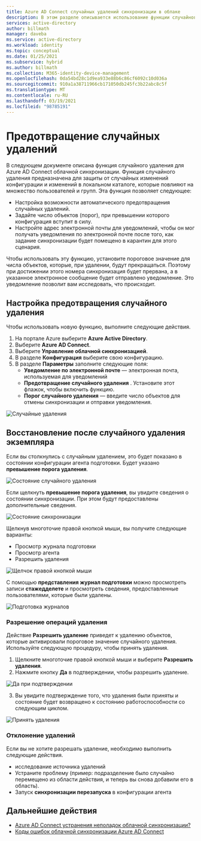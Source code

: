 ```yaml
---
title: Azure AD Connect случайных удалений синхронизации в облаке
description: В этом разделе описывается использование функции случайного удаления для предотвращения удаления.
services: active-directory
author: billmath
manager: daveba
ms.service: active-directory
ms.workload: identity
ms.topic: conceptual
ms.date: 01/25/2021
ms.subservice: hybrid
ms.author: billmath
ms.collection: M365-identity-device-management
ms.openlocfilehash: 0da54bd28c1d9ea933e88b6c86cf6092c10d036a
ms.sourcegitcommit: 910a1a38711966cb171050db245fc3b22abc8c5f
ms.translationtype: MT
ms.contentlocale: ru-RU
ms.lasthandoff: 03/19/2021
ms.locfileid: "98785191"
---
```

# <a name="accidental-delete-prevention"></a>Предотвращение случайных удалений

В следующем документе описана функция случайного удаления для Azure AD Connect облачной синхронизации.  Функция случайного удаления предназначена для защиты от случайных изменений конфигурации и изменений в локальном каталоге, которые повлияют на множество пользователей и групп.  Эта функция позволяет следующее:

- Настройка возможности автоматического предотвращения случайных удалений. 
- Задайте число объектов (порог), при превышении которого конфигурация вступит в силу. 
- Настройте адрес электронной почты для уведомлений, чтобы он мог получать уведомления по электронной почте после того, как задание синхронизации будет помещено в карантин для этого сценария. 

Чтобы использовать эту функцию, установите пороговое значение для числа объектов, которые, при удалении, будут прекращаться.  Поэтому при достижении этого номера синхронизация будет прервана, а в указанное электронное сообщение будет отправлено уведомление.  Это уведомление позволит вам исследовать, что происходит.


## <a name="configure-accidental-delete-prevention"></a>Настройка предотвращения случайного удаления
Чтобы использовать новую функцию, выполните следующие действия.


1.  На портале Azure выберите **Azure Active Directory**.
2.  Выберите **Azure AD Connect**.
3.  Выберите **Управление облачной синхронизацией**.
4. В разделе **Конфигурация** выберите свою конфигурацию.
5. В разделе **Параметры** заполните следующие поля:
    - **Уведомление по электронной почте** — электронная почта, используемая для уведомлений
    - **Предотвращение случайного удаления** . Установите этот флажок, чтобы включить функцию.
    - **Порог случайного удаления** — введите число объектов для отмены синхронизации и отправки уведомления.

![Случайные удаления](media/how-to-accidental-deletes/accident-1.png)

## <a name="recovering-from-an-accidental-delete-instance"></a>Восстановление после случайного удаления экземпляра
Если вы столкнулись с случайным удалением, это будет показано в состоянии конфигурации агента подготовки.  Будет указано **превышение порога удаления**.
 
![Состояние случайного удаления](media/how-to-accidental-deletes/delete-1.png)

Если щелкнуть **превышение порога удаления**, вы увидите сведения о состоянии синхронизации.  При этом будут предоставлены дополнительные сведения. 
 
 ![Состояние синхронизации](media/how-to-accidental-deletes/delete-2.png)

Щелкнув многоточие правой кнопкой мыши, вы получите следующие варианты:
 - Просмотр журнала подготовки
 - Просмотр агента
 - Разрешить удаления

 ![Щелчок правой кнопкой мыши](media/how-to-accidental-deletes/delete-3.png)

С помощью **представления журнал подготовки** можно просмотреть записи **стажедделете** и просмотреть сведения, предоставленные пользователями, которые были удалены.
 
 ![Подготовка журналов](media/how-to-accidental-deletes/delete-7.png)

### <a name="allowing-deletes"></a>Разрешение операций удаления

Действие **Разрешить удаление** приведет к удалению объектов, которые активировали пороговое значение случайного удаления.  Используйте следующую процедуру, чтобы принять удаления.  

1. Щелкните многоточие правой кнопкой мыши и выберите **Разрешить удаления**.
2. Нажмите кнопку **Да** в подтверждении, чтобы разрешить удаление.
 
 ![Да при подтверждении](media/how-to-accidental-deletes/delete-4.png)

3. Вы увидите подтверждение того, что удаления были приняты и состояние будет возвращено к состоянию работоспособности со следующим циклом. 
 
 ![Принять удаления](media/how-to-accidental-deletes/delete-8.png)

### <a name="rejecting-deletions"></a>Отклонение удалений

Если вы не хотите разрешать удаление, необходимо выполнить следующие действия.
- исследование источника удалений
- Устраните проблему (пример: подразделение было случайно перемещено из области действия, и теперь вы снова добавили его в область).
- Запуск **синхронизации перезапуска** в конфигурации агента

## <a name="next-steps"></a>Дальнейшие действия 

- [Azure AD Connect устранения неполадок облачной синхронизации?](how-to-troubleshoot.md)
- [Коды ошибок облачной синхронизации Azure AD Connect](reference-error-codes.md)
 

